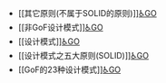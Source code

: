 - [[其它原则(不属于SOLID的原则)]][♿GO](https://github.com/FourteenD/Note/blob/main/技术/设计模式/补充原则(不属于SOLID原则).md)
- [[非GoF设计模式]][♿GO](https://github.com/FourteenD/Note/blob/main/技术/设计模式/非GoF设计模式.md)
- [[设计模式]][♿GO](https://github.com/FourteenD/Note/blob/main/技术/设计模式/设计模式.md)
- [[设计模式之五大原则(SOLID)]][♿GO](https://github.com/FourteenD/Note/blob/main/技术/设计模式/设计模式五大原则(SOLID).md)
- [[GoF的23种设计模式]][♿GO](https://github.com/FourteenD/Note/blob/main/技术/设计模式/GoF的23种设计模式.md)
